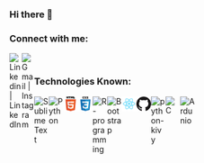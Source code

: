 ### Hi there 👋

<!--
**SwaroopKhot/SwaroopKhot** is a ✨ _special_ ✨ repository because its `README.md` (this file) appears on your GitHub profile.

Here are some ideas to get you started:

- 🔭 I’m currently working on ...
- 🌱 I’m currently learning ...
- 👯 I’m looking to collaborate on ...
- 🤔 I’m looking for help with ...
- 💬 Ask me about ...
- 📫 How to reach me: ...
- 😄 Pronouns: ...
- ⚡ Fun fact: ...
-->

### Connect with me:
[<img align="left" alt="Linkedin | LinkedIn" width="22px" src="https://www.freepnglogos.com/uploads/linkedin-basic-round-social-logo-png-13.png" />][linkedin]
[<img align="left" alt="Gmail | Instagram" width="22px" src="https://www.google.com/gmail/about/static/images/logo-gmail.png?cache=1adba63" />][gmail]<br>

### Technologies Known:
<img align="left" alt="Sublime Text" width="26px" src="https://cdn.worldvectorlogo.com/logos/sublime-text.svg" />

<img align="left" alt="Python" width="26px" src="https://cdn3.iconfinder.com/data/icons/logos-and-brands-adobe/512/267_Python-512.png" />

<img align="left" alt="HTML5" width="26px" src="https://raw.githubusercontent.com/github/explore/80688e429a7d4ef2fca1e82350fe8e3517d3494d/topics/html/html.png" />
<img align="left" alt="CSS3" width="26px" src="https://raw.githubusercontent.com/github/explore/80688e429a7d4ef2fca1e82350fe8e3517d3494d/topics/css/css.png" />

<img align="left" alt="R-programming" width="26px" src="https://www.r-project.org/logo/Rlogo.png" />
<img align="left" alt="Bootstrap" width="26px" src="https://cdn.freebiesupply.com/logos/large/2x/bootstrap-4-logo-png-transparent.png" />

<img align="left" alt="React" width="26px" src="https://raw.githubusercontent.com/github/explore/80688e429a7d4ef2fca1e82350fe8e3517d3494d/topics/react/react.png" />
<img align="left" alt="GitHub" width="26px" src="https://raw.githubusercontent.com/github/explore/78df643247d429f6cc873026c0622819ad797942/topics/github/github.png" />
<img align="left" alt="python-kivy" width="26px" src="https://quintagroup.com/cms/python/images/kivy-logo.png/kivy-logo.png" />

<img align="left" alt="C" width="26px" src="https://images.vexels.com/media/users/3/166179/isolated/preview/b83d6b47a9502dfaf535087627a8bf96-c-programming-language-icon-by-vexels.png" />
<img align="left" alt="Ardunio" width="26px" src="https://brandslogos.com/wp-content/uploads/images/large/arduino-logo-1.png" />



<br>
<br>



[linkedin]: https://www.linkedin.com/in/swaroop-khot-6908801b2
[Gmail]: mailto:swaroopkhot210@gmail.com
